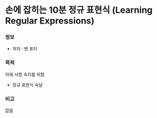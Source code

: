 # 손에 잡히는 10분 정규 표현식 (Learning Regular Expressions)

### 정보
* 저자 : 벤 포터

### 목적
아래 사항 숙지를 위함.
* 정규 표현식 숙달

### 비고
없음
